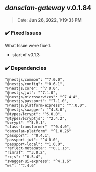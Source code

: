 ## ***dansalan-gateway*** v.0.1.84
> Date: **Jun 26, 2022, 1:19:33 PM**

### :heavy_check_mark: Fixed Issues
What Issue were fixed.
- start of v0.1.3

### :heavy_check_mark: Dependencies
> 
    "@nestjs/common": "^7.0.0",
    "@nestjs/config": "^0.6.1",
    "@nestjs/core": "^7.0.0",
    "@nestjs/jwt": "^7.1.0",
    "@nestjs/microservices": "^7.4.4",
    "@nestjs/passport": "^7.1.0",
    "@nestjs/platform-express": "^7.0.0",
    "@nestjs/swagger": "^4.8.0",
    "@types/bcrypt": "^5.0.0",
    "@types/bcryptjs": "^2.4.2",
    "bcrypt": "^5.0.1",
    "class-transformer": "^0.4.0",
    "dansalan-platform": "^1.0.26",
    "passport": "^0.4.1",
    "passport-jwt": "^4.0.0",
    "passport-local": "^1.0.0",
    "reflect-metadata": "^0.1.13",
    "rimraf": "^3.0.2",
    "rxjs": "^6.5.4",
    "swagger-ui-express": "^4.1.6",
    "ws": "^7.4.6"

